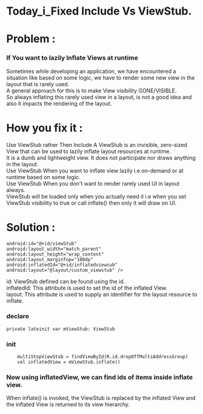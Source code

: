 # Today_i_Fixed Include Vs ViewStub.

# Problem :

### If You want to lazily Inflate Views at runtime
Sometimes while developing an application, we have encountered a situation like based on some logic, we have to render some new view in the layout that is rarely used.  <br />
A general approach for this is to make View visibility GONE/VISIBLE.  <br />
So always inflating this rarely used view in a layout, is not a good idea and also it impacts the rendering of the layout.


# How you fix it :
Use ViewStub rather Then Include A ViewStub is an invisible, zero-sized View that can be used to lazily inflate layout resources at runtime.  <br />
It is a dumb and lightweight view. It does not participate nor draws anything in the layout.  <br />
Use ViewStub When you want to inflate view lazily i.e on-demand or at runtime based on some logic.  <br />
Use ViewStub When you don't want to render rarely used UI in layout always. <br />
ViewStub will be loaded only when you actually need it i.e when you set ViewStub visibility to true or call inflate() then only it will draw on UI. <br />

# Solution :

```<ViewStub
android:id="@+id/viewStub"
android:layout_width="match_parent"
android:layout_height="wrap_content"
android:layout_marginTop="100dp"
android:inflatedId="@+id/inflatedviewsub"
android:layout="@layout/custom_viewstub" />
```

 id: ViewStub defined can be found using the id.  <br />
 inflatedId: This attribute is used to set the id of the inflated View.  <br />
 layout: This attribute is used to supply an identifier for the layout resource to inflate.  <br />

### declare

```private lateinit var mViewStub: ViewStub```

### init

```
    multiStopViewStub = findViewById(R.id.dropOffMultiAddressGroup)
    val inflatedView = mViewStub.inflate()
```
### Now using inflatedView, we can find ids of items inside inflate view.

When inflate() is invoked, the ViewStub is replaced by the inflated View and the inflated View is returned to its view hierarchy.

